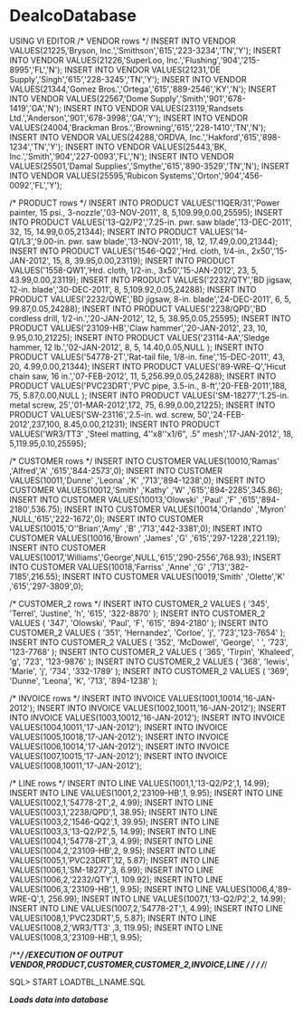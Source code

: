 # DealcoDatabase
USING VI EDITOR
/* VENDOR rows						*/
INSERT INTO VENDOR VALUES(21225,'Bryson, Inc.','Smithson','615','223-3234','TN','Y');
INSERT INTO VENDOR VALUES(21226,'SuperLoo, Inc.','Flushing','904','215-8995','FL','N');
INSERT INTO VENDOR VALUES(21231,'DE Supply','Singh','615','228-3245','TN','Y');
INSERT INTO VENDOR VALUES(21344,'Gomez Bros.','Ortega','615','889-2546','KY','N');
INSERT INTO VENDOR VALUES(22567,'Dome Supply','Smith','901','678-1419','GA','N');
INSERT INTO VENDOR VALUES(23119,'Randsets Ltd.','Anderson','901','678-3998','GA','Y');
INSERT INTO VENDOR VALUES(24004,'Brackman Bros.','Browning','615','228-1410','TN','N');
INSERT INTO VENDOR VALUES(24288,'ORDVA, Inc.','Hakford','615','898-1234','TN','Y');
INSERT INTO VENDOR VALUES(25443,'BK, Inc.','Smith','904','227-0093','FL','N');
INSERT INTO VENDOR VALUES(25501,'Damal Supplies','Smythe','615','890-3529','TN','N');
INSERT INTO VENDOR VALUES(25595,'Rubicon Systems','Orton','904','456-0092','FL','Y');

/* PRODUCT rows						*/
INSERT INTO PRODUCT VALUES('11QER/31','Power painter, 15 psi., 3-nozzle','03-NOV-2011',  8,  5,109.99,0.00,25595);
INSERT INTO PRODUCT VALUES('13-Q2/P2','7.25-in. pwr. saw blade','13-DEC-2011', 32, 15, 14.99,0.05,21344);
INSERT INTO PRODUCT VALUES('14-Q1/L3','9.00-in. pwr. saw blade','13-NOV-2011', 18, 12, 17.49,0.00,21344);
INSERT INTO PRODUCT VALUES('1546-QQ2','Hrd. cloth, 1/4-in., 2x50','15-JAN-2012', 15,  8, 39.95,0.00,23119);
INSERT INTO PRODUCT VALUES('1558-QW1','Hrd. cloth, 1/2-in., 3x50','15-JAN-2012', 23,  5, 43.99,0.00,23119);
INSERT INTO PRODUCT VALUES('2232/QTY','BD jigsaw, 12-in. blade','30-DEC-2011',  8,  5,109.92,0.05,24288);
INSERT INTO PRODUCT VALUES('2232/QWE','BD jigsaw, 8-in. blade','24-DEC-2011',  6,  5, 99.87,0.05,24288);
INSERT INTO PRODUCT VALUES('2238/QPD','BD cordless drill, 1/2-in.','20-JAN-2012', 12,  5, 38.95,0.05,25595);
INSERT INTO PRODUCT VALUES('23109-HB','Claw hammer','20-JAN-2012', 23, 10,  9.95,0.10,21225);
INSERT INTO PRODUCT VALUES('23114-AA','Sledge hammer, 12 lb.','02-JAN-2012',  8,  5, 14.40,0.05,NULL );
INSERT INTO PRODUCT VALUES('54778-2T','Rat-tail file, 1/8-in. fine','15-DEC-2011', 43, 20,  4.99,0.00,21344);
INSERT INTO PRODUCT VALUES('89-WRE-Q','Hicut chain saw, 16 in.','07-FEB-2012', 11,  5,256.99,0.05,24288);
INSERT INTO PRODUCT VALUES('PVC23DRT','PVC pipe, 3.5-in., 8-ft','20-FEB-2011',188, 75,  5.87,0.00,NULL );
INSERT INTO PRODUCT VALUES('SM-18277','1.25-in. metal screw, 25','01-MAR-2012',172, 75,  6.99,0.00,21225);
INSERT INTO PRODUCT VALUES('SW-23116','2.5-in. wd. screw, 50','24-FEB-2012',237,100,  8.45,0.00,21231);
INSERT INTO PRODUCT VALUES('WR3/TT3' ,'Steel matting, 4''x8''x1/6", .5" mesh','17-JAN-2012', 18,  5,119.95,0.10,25595);


/* CUSTOMER rows					*/
INSERT INTO CUSTOMER VALUES(10010,'Ramas'   ,'Alfred','A' ,'615','844-2573',0);
INSERT INTO CUSTOMER VALUES(10011,'Dunne'   ,'Leona' ,'K' ,'713','894-1238',0);
INSERT INTO CUSTOMER VALUES(10012,'Smith'   ,'Kathy' ,'W' ,'615','894-2285',345.86);
INSERT INTO CUSTOMER VALUES(10013,'Olowski' ,'Paul'  ,'F' ,'615','894-2180',536.75);
INSERT INTO CUSTOMER VALUES(10014,'Orlando' ,'Myron' ,NULL,'615','222-1672',0);
INSERT INTO CUSTOMER VALUES(10015,'O''Brian','Amy'   ,'B' ,'713','442-3381',0);
INSERT INTO CUSTOMER VALUES(10016,'Brown'   ,'James' ,'G' ,'615','297-1228',221.19);
INSERT INTO CUSTOMER VALUES(10017,'Williams','George',NULL,'615','290-2556',768.93);
INSERT INTO CUSTOMER VALUES(10018,'Farriss' ,'Anne'  ,'G' ,'713','382-7185',216.55);
INSERT INTO CUSTOMER VALUES(10019,'Smith'   ,'Olette','K' ,'615','297-3809',0);

/* CUSTOMER_2 rows					*/
INSERT INTO CUSTOMER_2 VALUES  ( '345', 'Terrel', 'Justine', 'h', '615', '322-8870' );
INSERT INTO CUSTOMER_2 VALUES ( '347', 'Olowski', 'Paul', 'F', '615', '894-2180' );
INSERT INTO CUSTOMER_2 VALUES ( '351', 'Hernandez', 'Corloe', 'j', '723','123-7654' );
INSERT INTO CUSTOMER_2 VALUES ( '352', 'McDowel', 'George', ' ', '723', '123-7768' );
INSERT INTO CUSTOMER_2 VALUES ( '365', 'Tirpin', 'Khaleed', 'g', '723', '123-9876' );
INSERT INTO CUSTOMER_2 VALUES ( '368', 'lewis', 'Marie', 'j', '734', '332-1789' );
INSERT INTO CUSTOMER_2 VALUES ( '369', 'Dunne', 'Leona', 'K', '713', '894-1238' );


/* INVOICE rows						*/
INSERT INTO INVOICE VALUES(1001,10014,'16-JAN-2012');
INSERT INTO INVOICE VALUES(1002,10011,'16-JAN-2012');
INSERT INTO INVOICE VALUES(1003,10012,'16-JAN-2012');
INSERT INTO INVOICE VALUES(1004,10011,'17-JAN-2012');
INSERT INTO INVOICE VALUES(1005,10018,'17-JAN-2012');
INSERT INTO INVOICE VALUES(1006,10014,'17-JAN-2012');
INSERT INTO INVOICE VALUES(1007,10015,'17-JAN-2012');
INSERT INTO INVOICE VALUES(1008,10011,'17-JAN-2012');

/* LINE rows						*/
INSERT INTO LINE VALUES(1001,1,'13-Q2/P2',1,  14.99);
INSERT INTO LINE VALUES(1001,2,'23109-HB',1,   9.95);
INSERT INTO LINE VALUES(1002,1,'54778-2T',2,   4.99);
INSERT INTO LINE VALUES(1003,1,'2238/QPD',1,  38.95);
INSERT INTO LINE VALUES(1003,2,'1546-QQ2',1,  39.95);
INSERT INTO LINE VALUES(1003,3,'13-Q2/P2',5,  14.99);
INSERT INTO LINE VALUES(1004,1,'54778-2T',3,   4.99);
INSERT INTO LINE VALUES(1004,2,'23109-HB',2,   9.95);
INSERT INTO LINE VALUES(1005,1,'PVC23DRT',12,  5.87);
INSERT INTO LINE VALUES(1006,1,'SM-18277',3,   6.99);
INSERT INTO LINE VALUES(1006,2,'2232/QTY',1, 109.92);
INSERT INTO LINE VALUES(1006,3,'23109-HB',1,   9.95);
INSERT INTO LINE VALUES(1006,4,'89-WRE-Q',1, 256.99);
INSERT INTO LINE VALUES(1007,1,'13-Q2/P2',2,  14.99);
INSERT INTO LINE VALUES(1007,2,'54778-2T',1,   4.99);
INSERT INTO LINE VALUES(1008,1,'PVC23DRT',5,   5.87);
INSERT INTO LINE VALUES(1008,2,'WR3/TT3' ,3, 119.95);
INSERT INTO LINE VALUES(1008,3,'23109-HB',1,   9.95);

/*********************************************************************/
/*EXECUTION OF OUTPUT VENDOR,PRODUCT,CUSTOMER,CUSTOMER_2,INVOICE,LINE */
/*                                                                   */
/*********************************************************************/

SQL> START LOADTBL_LNAME.SQL

***Loads data into database***
